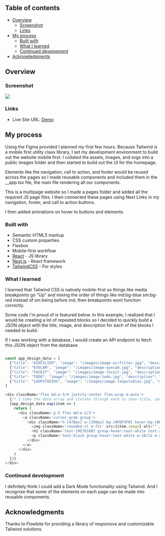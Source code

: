 ## Table of contents

- [Overview](#overview)
  - [Screenshot](#screenshot)
  - [Links](#links)
- [My process](#my-process)
  - [Built with](#built-with)
  - [What I learned](#what-i-learned)
  - [Continued development](#continued-development)
- [Acknowledgments](#acknowledgments)

## Overview

### Screenshot

![](/images/design.png)

### Links

- Live Site URL: [Demo](https://team-designo.netlify.app/)

## My process

Using the Figma provided I planned my first few hours. Because Tailwind is a mobile first utility class library, I set my development environment to build out the website mobile first. I collated the assets, images, and svgs into a public images folder and then started to build out the UI for the homepage.

Elements like the navigation, call to action, and footer would be reused across the pages so I made reusable components and included them in the \_\_app.tsx file, the main file rendering all our components.

This is a multipage website so I made a pages folder and added all the required JS page files. I then connected these pages using Next Links in my navigation, footer, and call to action buttons.

I then added animations on hover to buttons and elements.

### Built with

- Semantic HTML5 markup
- CSS custom properties
- Flexbox
- Mobile-first workflow
- [React](https://reactjs.org/) - JS library
- [Next.js](https://nextjs.org/) - React framework
- [TailwindCSS](https://tailwindcss.com/) - For styles

### What I learned

I learned that Tailwind CSS is natively mobile-first so things like media breakpoints go "Up" and mixing the order of things like md:bg-blue sm:bg-red instead of sm being before md, then breakpoints wont function correctly.

Some code i'm proud of is featured below. In this example, I realized that I would be creating a lot of repeated blocks so I decided to quickly build a JSON object with the title, image, and description for each of the blocks I needed to build.

If I was working with a database, I would create an API endpoint to fetch this JSON object from the database.

```js

const app_design_data = [
  {"title": "AIRFILTER", "image": "/images/image-airfilter.jpg", "description": "Solving the problem of poor indoor air quality by filtering the air"},
  {"title": "EYECAM", "image": "/images/image-eyecam.jpg", "description": "Product that lets you edit your favorite photos and videos at any time"},
  {"title": "FACEIT", "image": "/images/image-faceit.jpg", "description": "Get to meet your favorite internet superstar with the faceit app"},
  {"title": "TODO", "image": "/images/image-todo.jpg", "description": "A todo app that features cloud sync with light and dark mode"},
  {"title": "LOOPSTUDIOS", "image": "/images/image-loopstudios.jpg", "description": "A VR experience app made for Loopstudios"},
]

<div className='flex md:w-3/4 justify-center flex-wrap m-auto'>
  {/* I take the data array and iterate through each to show title, image, and description */}
  {app_design_data.map(item => {
    return (
      <div className='p-5 flex md:w-1/3'>
        <a className='cursor-grab group'>
          <div className='h-[478px] w-[350px] bg-[#FDF3F0] hover:bg-[#E7816B] text-center rounded-xl'>
            <img className='rounded-xl w-fit' src={item.image} alt="" />
            <h1 className='text-[#E7816B] group-hover:text-white text-xl tracking-[5px] my-4'>{item.title}</h1>
            <p className='text-black group-hover:text-white w-10/12 m-auto'>{item.description}</p>
          </div>
        </a>
      </div>
    )
  })}
</div>
```

### Continued development

I definitely think I could add a Dark Mode functionality using Tailwind. And I recognize that some of the elements on each page can be made into reusable components.

## Acknowledgments

Thanks to Flowbite for providing a library of responsive and customizable Tailwind solutions.
